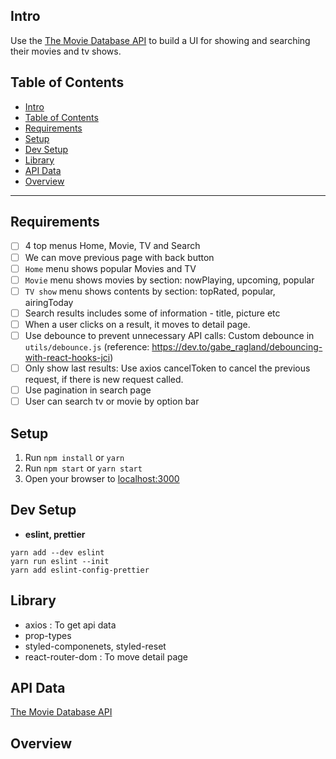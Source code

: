 ## Intro

Use the [The Movie Database API](https://developers.themoviedb.org/3/getting-started/introduction) to build a UI for showing and searching their movies and tv shows.

## Table of Contents

- [Intro](#intro)
- [Table of Contents](#table-of-contents)
- [Requirements](#requirements)
- [Setup](#setup)
- [Dev Setup](#dev-setup)
- [Library](#library)
- [API Data](#api-data)
- [Overview](#overview)

---

## Requirements

- [ ] 4 top menus Home, Movie, TV and Search
- [ ] We can move previous page with back button
- [ ] `Home` menu shows popular Movies and TV
- [ ] `Movie` menu shows movies by section: nowPlaying, upcoming, popular
- [ ] `TV show` menu shows contents by section: topRated, popular, airingToday
- [ ] Search results includes some of information - title, picture etc
- [ ] When a user clicks on a result, it moves to detail page.
- [ ] Use debounce to prevent unnecessary API calls: Custom debounce in `utils/debounce.js` (reference: https://dev.to/gabe_ragland/debouncing-with-react-hooks-jci)
- [ ] Only show last results: Use axios cancelToken to cancel the previous request, if there is new request called.
- [ ] Use pagination in search page
- [ ] User can search tv or movie by option bar

## Setup

1. Run `npm install` or `yarn`
2. Run `npm start` or `yarn start`
3. Open your browser to [localhost:3000](http://localhost:3000)

## Dev Setup

- **eslint, prettier**

```
yarn add --dev eslint
yarn run eslint --init
yarn add eslint-config-prettier
```

## Library

- axios : To get api data
- prop-types
- styled-componenets, styled-reset
- react-router-dom : To move detail page

## API Data

[The Movie Database API](https://developers.themoviedb.org/3/getting-started/introduction)

## Overview
